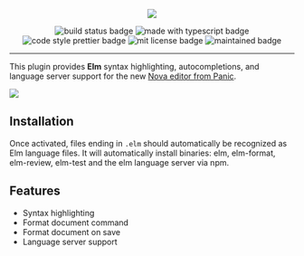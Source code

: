 <p align="center">
  <img src="elm.novaextension/extension.png" />
</p>
<p align="center">
  <img alt="build status badge" src="https://github.com/hansjhoffman/nova-elm/actions/workflows/main.yml/badge.svg?branch=master" />
  <img alt="made with typescript badge" src="https://img.shields.io/badge/%3C%2F%3E-TypeScript-%230074c1.svg" />
  <img alt="code style prettier badge" src="https://img.shields.io/badge/code_style-prettier-ff69b4.svg?style=flat" />
  <img alt="mit license badge" src="https://img.shields.io/badge/License-MIT-blue.svg" />
  <img alt="maintained badge" src="https://img.shields.io/badge/Maintained%3F-yes-blue.svg" />
</p>

---

This plugin provides **Elm** syntax highlighting, autocompletions, and language server support for the new [Nova editor from Panic](https://panic.com/nova/).

<img src="https://user-images.githubusercontent.com/9221098/128658649-30cc0d58-6478-4b4f-93c4-83841016b5d7.png" />

## Installation

Once activated, files ending in `.elm` should automatically be recognized as Elm language files. It will automatically install binaries: elm, elm-format, elm-review, elm-test and the elm language server via npm.

## Features

- Syntax highlighting
- Format document command
- Format document on save
- Language server support
